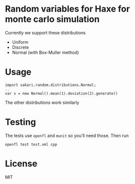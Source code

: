 # Random variables for Haxe for monte carlo simulation

Currently we support these distributions

 * Uniform
 * Discrete
 * Normal (with Box-Muller method)

# Usage

    import sakari.random.distributions.Normal;
    ..
    var v = new Normal().mean(1).deviation(2).generate()

The other distributions work similarly

# Testing

The tests use `openfl` and `munit` so you'll need those. Then run

    openfl test test.xml cpp

# License

MIT
